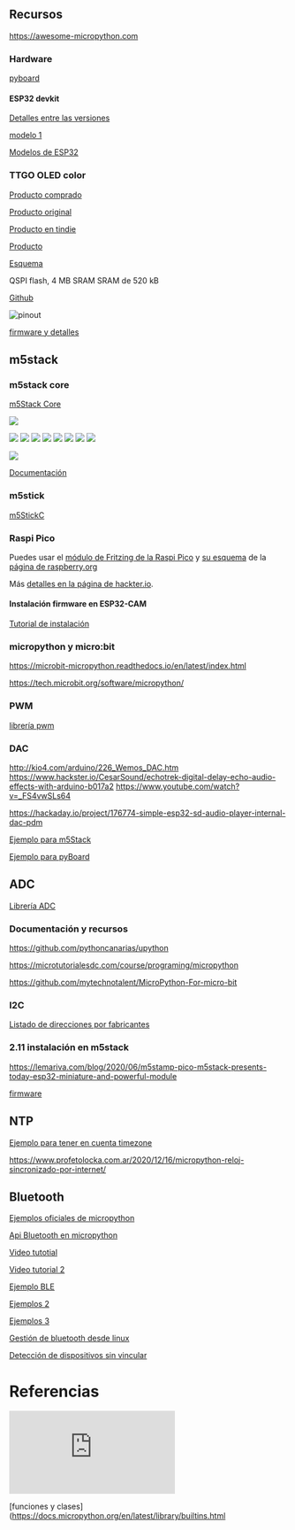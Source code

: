 ## Recursos

https://awesome-micropython.com

### Hardware

[pyboard](http://docs.micropython.org/en/latest/pyboard/quickref.html)

#### ESP32 devkit

[Detalles entre las versiones](https://www.studiopieters.nl/esp32-pinout/)

[modelo 1 ](https://descubrearduino.com/esp32-modulo-esp32-wroom-gpio-pinout/)

[Modelos de ESP32](https://www.espressif.com/en/products/modules)


### TTGO OLED color



[Producto comprado](https://es.aliexpress.com/item/4000296985840.html)

[Producto original](https://es.aliexpress.com/item/33048962331.html)

[Producto en tindie](https://www.tindie.com/products/ttgo/lilygor-ttgo-t-display-esp32-wifibluetooth-module/)





[Producto](http://www.lilygo.cn/prod_view.aspx?Id=1126)


[Esquema](https://github.com/Xinyuan-LilyGO/TTGO-T-Display/blob/master/schematic/ESP32-TFT(6-26).pdf)

QSPI flash, 4 MB
SRAM	SRAM de 520 kB

[Github](https://github.com/Xinyuan-LilyGO/TTGO-T-Display)

![pinout](./images/Pinout_TTGO_TFT.png)

[firmware y detalles](https://github.com/Xinyuan-LilyGO/TTGO-T-Display)


## m5stack

### m5stack core

[m5Stack Core](https://es.aliexpress.com/item/1005001622101153.html)


![](./images/conexion_m5StackCore.png)

![](./images/ensamblado_m5stack.png)
![](./images/formato_m5stack.png)
![](./images/formato_ex_stack.png)
![](./images/pinout_m5stack.png)
![](./images/modelo_gris_m5stack.png)
![](./images/flier_m5stack.png)
![](./images/m5Stack_pines.png)
![](./images/m5Stack_pinout_names.png)

![](./images/m5stack-info.jpg)


[Documentación](https://docs.m5stack.com/#/en/core/basic)

### m5stick


[m5StickC](https://es.aliexpress.com/item/4000166551564.html)
 

### Raspi Pico


Puedes usar el [módulo de Fritzing de la Raspi Pico](https://datasheets.raspberrypi.org/pico/Pico-R3-Fritzing.fzpz) y [su esquema](https://datasheets.raspberrypi.org/pico/Pico-R3-A4-Pinout.pdf) de la [página de raspberry.org](https://www.raspberrypi.org/documentation/pico/getting-started/)

Más [detalles en la página de hackter.io](https://www.hackster.io/news/hands-on-with-the-rp2040-and-pico-the-first-in-house-silicon-and-microcontroller-from-raspberry-pi-effc452fc25d).


#### Instalación firmware en ESP32-CAM

[Tutorial de instalación](https://lemariva.com/blog/2022/01/micropython-upgraded-support-cameras-m5camera-esp32-cam-etc)


### micropython y micro:bit

https://microbit-micropython.readthedocs.io/en/latest/index.html

https://tech.microbit.org/software/micropython/


### PWM


[librería pwm](https://www.esploradores.com/micropython_pwm/)


### DAC

http://kio4.com/arduino/226_Wemos_DAC.htm
https://www.hackster.io/CesarSound/echotrek-digital-delay-echo-audio-effects-with-arduino-b017a2
https://www.youtube.com/watch?v=_FS4vwSLs64


https://hackaday.io/project/176774-simple-esp32-sd-audio-player-internal-dac-pdm

[Ejemplo para m5Stack](https://m5stack.hackster.io/lukasmaximus89/play-wav-files-on-your-m5stack-3bee7e)

[Ejemplo para pyBoard](https://docs.micropython.org/en/latest/pyboard/tutorial/amp_skin.html)

## ADC

[Librería ADC](https://www.esploradores.com/micropython_adc/)

### Documentación y recursos



https://github.com/pythoncanarias/upython

https://microtutorialesdc.com/course/programing/micropython

https://github.com/mytechnotalent/MicroPython-For-micro-bit

### I2C


[Listado de direcciones por fabricantes](https://learn.adafruit.com/i2c-addresses/the-list)

### 2.11 instalación en m5stack



https://lemariva.com/blog/2020/06/m5stamp-pico-m5stack-presents-today-esp32-miniature-and-powerful-module


[firmware](https://github.com/m5stack/M5Stack_MicroPython)

## NTP

[Ejemplo para tener en cuenta timezone](https://forum.micropython.org/viewtopic.php?t=5145)

https://www.profetolocka.com.ar/2020/12/16/micropython-reloj-sincronizado-por-internet/

## Bluetooth


[Ejemplos oficiales de micropython](https://github.com/micropython/micropython/tree/master/examples/bluetooth)

[Api Bluetooth en micropython](https://docs.micropython.org/en/latest/library/bluetooth.html)

[Video tutotial](https://www.youtube.com/watch?v=ZR3vgToAHbY)

[Video tutorial 2](https://www.youtube.com/watch?v=X30CJkK69so)

[Ejemplo BLE](https://techtutorialsx.com/2018/12/10/esp32-arduino-serial-over-bluetooth-client-disconnection-event/)


[Ejemplos 2](https://techtotinker.blogspot.com/2021/08/025-esp32-micropython-esp32-bluetooth.html)

[Ejemplos 3](https://techtotinker.blogspot.com/2021/08/042-micropython-technotes-jdy-32.html    )

[Gestión de bluetooth desde linux](https://atareao.es/ubuntu/gestionar-el-bluetooth-desde-la-terminal-en-linux/)

[Detección de dispositivos sin vincular](https://www.youtube.com/watch?v=azT2rosEo0k)

# Referencias

![Documentación oficial micropython](https://docs.micropython.org/en/latest/index.html)


[funciones y clases](https://docs.micropython.org/en/latest/library/builtins.html
